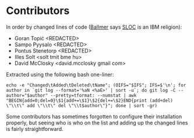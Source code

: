 # Contributors #

In order by changed lines of code ([Ballmer][ballmer] says [SLOC][sloc]
    is an IBM religion):

[ballmer]:  http://en.wikipedia.org/wiki/Steve_Ballmer 
[sloc]:     http://en.wikipedia.org/wiki/Source_lines_of_code

* Goran Topić       &lt;REDACTED&gt;
* Sampo Pyysalo     &lt;REDACTED&gt;
* Pontus Stenetorp  &lt;REDACTED&gt;
* Illes Solt        &lt;solt tmit bme hu&gt;
* David McClosky    &lt;david.mcclosky gmail com&gt;

Extracted using the following bash one-liner:

    echo -e "Changed\tAdded\tDeleted\tName"; (OIFS="$IFS"; IFS=$'\n'; for author in `git log --format='%aN <%aE>' | sort -u`; do git log -C --author="$author" --pretty=tformat: --numstat | awk "BEGIN{add=0;del=0}\$1{add+=\$1}\$2{del+=\$2}END{print (add+del) \"\\t\" add \"\\t\" del \"\\t$author\"}"; done | sort -gr)

Some contributors has sometimes forgotten to configure their installation
properly, but seeing who is who on the list and adding up the changed lines is
fairly straightforward.
